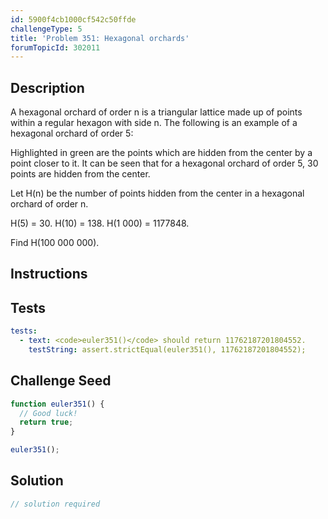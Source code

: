 ```yaml
---
id: 5900f4cb1000cf542c50ffde
challengeType: 5
title: 'Problem 351: Hexagonal orchards'
forumTopicId: 302011
---
```


## Description
<section id='description'>
A hexagonal orchard of order n is a triangular lattice made up of points within a regular hexagon with side n. The following is an example of a hexagonal orchard of order 5:






Highlighted in green are the points which are hidden from the center by a point closer to it. It can be seen that for a hexagonal orchard of order 5, 30 points are hidden from the center.



Let H(n) be the number of points hidden from the center in a hexagonal orchard of order n.



H(5) = 30. H(10) = 138. H(1 000) = 1177848.



Find H(100 000 000).
</section>

## Instructions
<section id='instructions'>

</section>

## Tests
<section id='tests'>

```yml
tests:
  - text: <code>euler351()</code> should return 11762187201804552.
    testString: assert.strictEqual(euler351(), 11762187201804552);

```

</section>

## Challenge Seed
<section id='challengeSeed'>

<div id='js-seed'>

```js
function euler351() {
  // Good luck!
  return true;
}

euler351();
```

</div>



</section>

## Solution
<section id='solution'>

```js
// solution required
```

</section>
